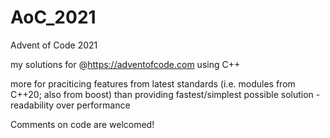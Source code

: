 # AoC_2021
Advent of Code 2021

my solutions for @https://adventofcode.com using C++

more for praciticing features from latest standards (i.e. modules from C++20; also from boost) than providing fastest/simplest possible solution - readability over performance

Comments on code are welcomed!
